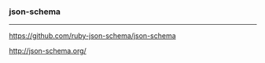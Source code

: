 ### json-schema
---
https://github.com/ruby-json-schema/json-schema

http://json-schema.org/

```
```

```
```

```
```


